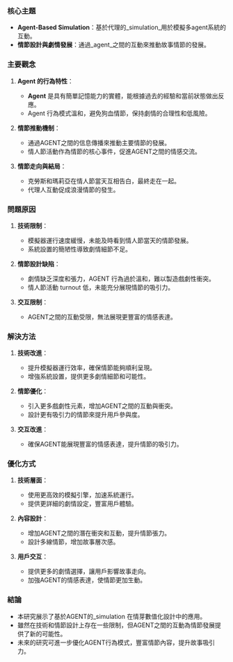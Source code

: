 ### 核心主題
- **Agent-Based Simulation**：基於代理的_simulation_用於模擬多agent系統的互動。
- **情節設計與劇情發展**：通過_agent_之間的互動來推動故事情節的發展。

### 主要觀念
1. **Agent 的行為特性**：
   - **Agent** 是具有簡單記憶能力的實體，能根據過去的經驗和當前狀態做出反應。
   - Agent 行為模式溫和，避免狗血情節，保持劇情的合理性和低風險。

2. **情節推動機制**：
   - 通過AGENT之間的信息傳播來推動主要情節的發展。
   - 情人節活動作為情節的核心事件，促進AGENT之間的情感交流。

3. **情節走向與結局**：
   - 克勞斯和瑪莉亞在情人節當天互相告白，最終走在一起。
   - 代理人互動促成浪漫情節的發生。

### 問題原因
1. **技術限制**：
   - 模擬器運行速度緩慢，未能及時看到情人節當天的情節發展。
   - 系統設置的簡陋性導致劇情細節不足。

2. **情節設計缺陷**：
   - 劇情缺乏深度和張力，AGENT 行為過於溫和，難以製造戲劇性衝突。
   - 情人節活動 turnout 低，未能充分展現情節的吸引力。

3. **交互限制**：
   - AGENT之間的互動受限，無法展現更豐富的情感表達。

### 解決方法
1. **技術改進**：
   - 提升模擬器運行效率，確保情節能夠順利呈現。
   - 增強系統設置，提供更多劇情細節和可能性。

2. **情節優化**：
   - 引入更多戲劇性元素，增加AGENT之間的互動與衝突。
   - 設計更有吸引力的情節來提升用戶參與度。

3. **交互改進**：
   - 確保AGENT能展現豐富的情感表達，提升情節的吸引力。

### 優化方式
1. **技術層面**：
   - 使用更高效的模擬引擎，加速系統運行。
   - 提供更詳細的劇情設定，豐富用戶體驗。

2. **內容設計**：
   - 增加AGENT之間的潛在衝突和互動，提升情節張力。
   - 設計多線情節，增加故事層次感。

3. **用戶交互**：
   - 提供更多的劇情選擇，讓用戶影響故事走向。
   - 加強AGENT的情感表達，使情節更加生動。

### 結論
- 本研究展示了基於AGENT的_simulation 在情芽數值化設計中的應用。
- 雖然在技術和情節設計上存在一些限制，但AGENT之間的互動為情節發展提供了新的可能性。
- 未來的研究可進一步優化AGENT行為模式，豐富情節內容，提升故事吸引力。